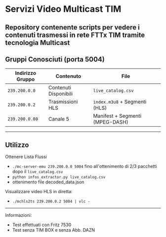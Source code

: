 # Servizi Video Multicast TIM
Repository contenente scripts per vedere i contenuti trasmessi in rete FTTx TIM tramite tecnologia Multicast
---
## Gruppi Conosciuti (porta 5004)
| Indirizzo Gruppo | Contenuto | File |
| ---------------- | --------- | ---- |
| `239.200.0.0`    | Contenuti Disponibili | `live_catalog.csv` |
| `239.200.0.2`    | Trasmissioni HLS | `index.m3u8` + Segmenti (HLS) |
| `239.200.0.80`   | Canale 5 | Manifest + Segmenti (MPEG-DASH) | 
---
## Utilizzo
Ottenere Lista Flussi
- `./mc-server-emu 239.200.0.0 5004` fino all'ottenimento di 2/3 pacchetti dopo il `live_catalog.csv`
- `python infos_extractor.py live_catalog.csv`
- ottenimento file decoded_data.json

Visualizzare video HLS in diretta:
- `./mchls2ts 239.200.0.2 5004 | vlc -`
---
Informazioni:
- Test effettuati con Fritz 7530
- Test senza TIM BOX e senza Abb. DAZN
